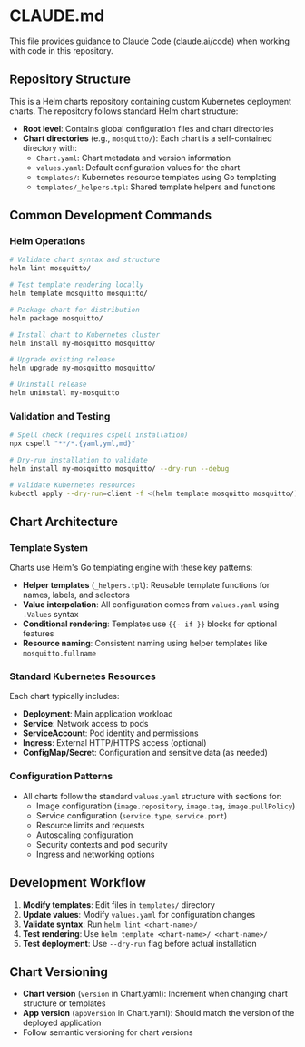 # CLAUDE.md

This file provides guidance to Claude Code (claude.ai/code) when working with code in this repository.

## Repository Structure

This is a Helm charts repository containing custom Kubernetes deployment charts. The repository follows standard Helm chart structure:

- **Root level**: Contains global configuration files and chart directories
- **Chart directories** (e.g., `mosquitto/`): Each chart is a self-contained directory with:
  - `Chart.yaml`: Chart metadata and version information
  - `values.yaml`: Default configuration values for the chart
  - `templates/`: Kubernetes resource templates using Go templating
  - `templates/_helpers.tpl`: Shared template helpers and functions

## Common Development Commands

### Helm Operations
```bash
# Validate chart syntax and structure
helm lint mosquitto/

# Test template rendering locally
helm template mosquitto mosquitto/

# Package chart for distribution
helm package mosquitto/

# Install chart to Kubernetes cluster
helm install my-mosquitto mosquitto/

# Upgrade existing release
helm upgrade my-mosquitto mosquitto/

# Uninstall release
helm uninstall my-mosquitto
```

### Validation and Testing
```bash
# Spell check (requires cspell installation)
npx cspell "**/*.{yaml,yml,md}"

# Dry-run installation to validate
helm install my-mosquitto mosquitto/ --dry-run --debug

# Validate Kubernetes resources
kubectl apply --dry-run=client -f <(helm template mosquitto mosquitto/)
```

## Chart Architecture

### Template System
Charts use Helm's Go templating engine with these key patterns:

- **Helper templates** (`_helpers.tpl`): Reusable template functions for names, labels, and selectors
- **Value interpolation**: All configuration comes from `values.yaml` using `.Values` syntax
- **Conditional rendering**: Templates use `{{- if }}` blocks for optional features
- **Resource naming**: Consistent naming using helper templates like `mosquitto.fullname`

### Standard Kubernetes Resources
Each chart typically includes:
- **Deployment**: Main application workload
- **Service**: Network access to pods
- **ServiceAccount**: Pod identity and permissions
- **Ingress**: External HTTP/HTTPS access (optional)
- **ConfigMap/Secret**: Configuration and sensitive data (as needed)

### Configuration Patterns
- All charts follow the standard `values.yaml` structure with sections for:
  - Image configuration (`image.repository`, `image.tag`, `image.pullPolicy`)
  - Service configuration (`service.type`, `service.port`)
  - Resource limits and requests
  - Autoscaling configuration
  - Security contexts and pod security
  - Ingress and networking options

## Development Workflow

1. **Modify templates**: Edit files in `templates/` directory
2. **Update values**: Modify `values.yaml` for configuration changes
3. **Validate syntax**: Run `helm lint <chart-name>/`
4. **Test rendering**: Use `helm template <chart-name>/ <chart-name>/`
5. **Test deployment**: Use `--dry-run` flag before actual installation

## Chart Versioning

- **Chart version** (`version` in Chart.yaml): Increment when changing chart structure or templates
- **App version** (`appVersion` in Chart.yaml): Should match the version of the deployed application
- Follow semantic versioning for chart versions
